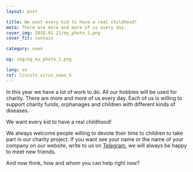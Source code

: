 ```yaml
---
layout: post

title: We want every kid to have a real childhood!
meta: There are more and more of us every day.
cover_img: 2018.01.21/my_photo_1.png
cover_fit: contain

category: news

og: img/og_my_photo_1.png

lang: en
ref: lincoln_virus_news_5
---
```


In this year we have a lot of work to do.
All our hobbies will be used for charity.
There are more and more of us every day.
Each of us is willing to support charity funds, orphanages and children with different kinds of diseases.

We want every kid to have a real childhood!

We always welcome people willing to devote their time to children to take part in our charity project.
If you want see your name or the name of your company on our website, write to us on <a href="https://t.me/chutkoy" target="_blank">Telegram</a>, we will always be happy to meet new friends.

And now think, how and whom you can help right now?
